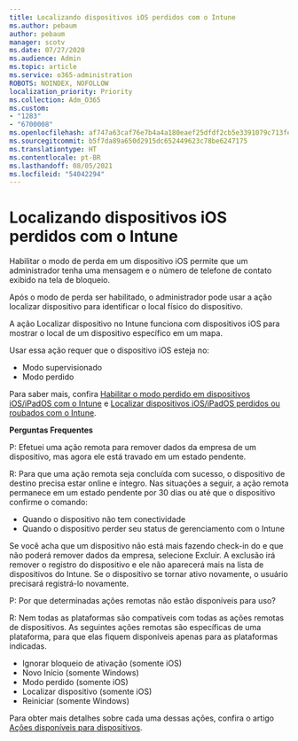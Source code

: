 ```yaml
---
title: Localizando dispositivos iOS perdidos com o Intune
ms.author: pebaum
author: pebaum
manager: scotv
ms.date: 07/27/2020
ms.audience: Admin
ms.topic: article
ms.service: o365-administration
ROBOTS: NOINDEX, NOFOLLOW
localization_priority: Priority
ms.collection: Adm_O365
ms.custom:
- "1283"
- "6700008"
ms.openlocfilehash: af747a63caf76e7b4a4a180eaef25dfdf2cb5e3391079c713fe0e413198efb15
ms.sourcegitcommit: b5f7da89a650d2915dc652449623c78be6247175
ms.translationtype: HT
ms.contentlocale: pt-BR
ms.lasthandoff: 08/05/2021
ms.locfileid: "54042294"
---
```

# <a name="locating-lost-ios-devices-with-intune"></a>Localizando dispositivos iOS perdidos com o Intune

Habilitar o modo de perda em um dispositivo iOS permite que um administrador tenha uma mensagem e o número de telefone de contato exibido na tela de bloqueio.

Após o modo de perda ser habilitado, o administrador pode usar a ação localizar dispositivo para identificar o local físico do dispositivo.

A ação Localizar dispositivo no Intune funciona com dispositivos iOS para mostrar o local de um dispositivo específico em um mapa.

Usar essa ação requer que o dispositivo iOS esteja no:

- Modo supervisionado
- Modo perdido

Para saber mais, confira [Habilitar o modo perdido em dispositivos iOS/iPadOS com o Intune](https://docs.microsoft.com/intune/device-lost-mode) e [Localizar dispositivos iOS/iPadOS perdidos ou roubados com o Intune](https://docs.microsoft.com/intune/device-locate).

**Perguntas Frequentes**

P: Efetuei uma ação remota para remover dados da empresa de um dispositivo, mas agora ele está travado em um estado pendente.

R: Para que uma ação remota seja concluída com sucesso, o dispositivo de destino precisa estar online e íntegro. Nas situações a seguir, a ação remota permanece em um estado pendente por 30 dias ou até que o dispositivo confirme o comando:

- Quando o dispositivo não tem conectividade
- Quando o dispositivo perder seu status de gerenciamento com o Intune

Se você acha que um dispositivo não está mais fazendo check-in do e que não poderá remover dados da empresa, selecione Excluir. A exclusão irá remover o registro do dispositivo e ele não aparecerá mais na lista de dispositivos do Intune. Se o dispositivo se tornar ativo novamente, o usuário precisará registrá-lo novamente.

P: Por que determinadas ações remotas não estão disponíveis para uso?

R: Nem todas as plataformas são compatíveis com todas as ações remotas de dispositivos. As seguintes ações remotas são específicas de uma plataforma, para que elas fiquem disponíveis apenas para as plataformas indicadas.

- Ignorar bloqueio de ativação (somente iOS)
- Novo Início (somente Windows)
- Modo perdido (somente iOS)
- Localizar dispositivo (somente iOS)
- Reiniciar (somente Windows)

Para obter mais detalhes sobre cada uma dessas ações, confira o artigo [Ações disponíveis para dispositivos](https://docs.microsoft.com/intune/device-management#available-device-actions).